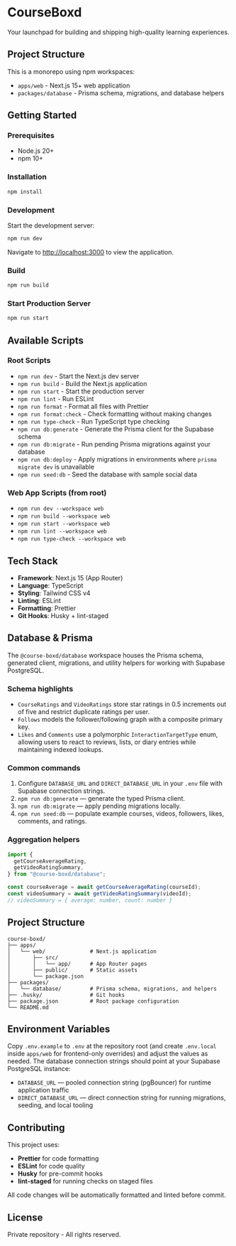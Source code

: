 # CourseBoxd

Your launchpad for building and shipping high-quality learning experiences.

## Project Structure

This is a monorepo using npm workspaces:

- `apps/web` - Next.js 15+ web application
- `packages/database` - Prisma schema, migrations, and database helpers

## Getting Started

### Prerequisites

- Node.js 20+
- npm 10+

### Installation

```bash
npm install
```

### Development

Start the development server:

```bash
npm run dev
```

Navigate to [http://localhost:3000](http://localhost:3000) to view the application.

### Build

```bash
npm run build
```

### Start Production Server

```bash
npm run start
```

## Available Scripts

### Root Scripts

- `npm run dev` - Start the Next.js dev server
- `npm run build` - Build the Next.js application
- `npm run start` - Start the production server
- `npm run lint` - Run ESLint
- `npm run format` - Format all files with Prettier
- `npm run format:check` - Check formatting without making changes
- `npm run type-check` - Run TypeScript type checking
- `npm run db:generate` - Generate the Prisma client for the Supabase schema
- `npm run db:migrate` - Run pending Prisma migrations against your database
- `npm run db:deploy` - Apply migrations in environments where `prisma migrate dev` is unavailable
- `npm run seed:db` - Seed the database with sample social data

### Web App Scripts (from root)

- `npm run dev --workspace web`
- `npm run build --workspace web`
- `npm run start --workspace web`
- `npm run lint --workspace web`
- `npm run type-check --workspace web`

## Tech Stack

- **Framework**: Next.js 15 (App Router)
- **Language**: TypeScript
- **Styling**: Tailwind CSS v4
- **Linting**: ESLint
- **Formatting**: Prettier
- **Git Hooks**: Husky + lint-staged

## Database & Prisma

The `@course-boxd/database` workspace houses the Prisma schema, generated client, migrations, and utility helpers for working with Supabase PostgreSQL.

### Schema highlights

- `CourseRatings` and `VideoRatings` store star ratings in 0.5 increments out of five and restrict duplicate ratings per user.
- `Follows` models the follower/following graph with a composite primary key.
- `Likes` and `Comments` use a polymorphic `InteractionTargetType` enum, allowing users to react to reviews, lists, or diary entries while maintaining indexed lookups.

### Common commands

1. Configure `DATABASE_URL` and `DIRECT_DATABASE_URL` in your `.env` file with Supabase connection strings.
2. `npm run db:generate` — generate the typed Prisma client.
3. `npm run db:migrate` — apply pending migrations locally.
4. `npm run seed:db` — populate example courses, videos, followers, likes, comments, and ratings.

### Aggregation helpers

```ts
import {
  getCourseAverageRating,
  getVideoRatingSummary,
} from "@course-boxd/database";

const courseAverage = await getCourseAverageRating(courseId);
const videoSummary = await getVideoRatingSummary(videoId);
// videoSummary = { average: number, count: number }
```

## Project Structure

```
course-boxd/
├── apps/
│   └── web/              # Next.js application
│       ├── src/
│       │   └── app/      # App Router pages
│       ├── public/       # Static assets
│       └── package.json
├── packages/
│   └── database/         # Prisma schema, migrations, and helpers
├── .husky/               # Git hooks
├── package.json          # Root package configuration
└── README.md
```

## Environment Variables

Copy `.env.example` to `.env` at the repository root (and create `.env.local` inside `apps/web` for frontend-only overrides) and adjust the values as needed. The database connection strings should point at your Supabase PostgreSQL instance:

- `DATABASE_URL` — pooled connection string (pgBouncer) for runtime application traffic
- `DIRECT_DATABASE_URL` — direct connection string for running migrations, seeding, and local tooling

## Contributing

This project uses:

- **Prettier** for code formatting
- **ESLint** for code quality
- **Husky** for pre-commit hooks
- **lint-staged** for running checks on staged files

All code changes will be automatically formatted and linted before commit.

## License

Private repository - All rights reserved.
